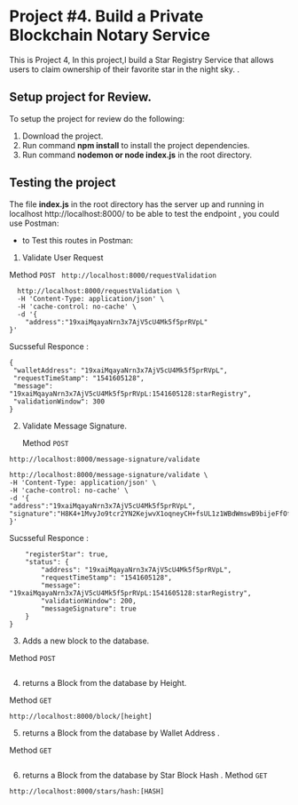 # Project #4. Build a Private Blockchain Notary Service

This is Project 4, In this project,I build a Star Registry Service that allows users to claim ownership of their favorite star in the night sky. .

## Setup project for Review.

To setup the project for review do the following:
1. Download the project.
2. Run command __npm install__ to install the project dependencies.
3. Run command __nodemon or node index.js__ in the root directory.

## Testing the project

The file __index.js__ in the root directory has the server up and running in localhost
http://localhost:8000/  to be able to test the endpoint , you could use Postman:

*  to Test this routes in Postman:


 1.  Validate User Request
         
  Method  `POST `
    ```
    http://localhost:8000/requestValidation
    ```
    
    

```curl -X POST \
  http://localhost:8000/requestValidation \
  -H 'Content-Type: application/json' \
  -H 'cache-control: no-cache' \
  -d '{
    "address":"19xaiMqayaNrn3x7AjV5cU4Mk5f5prRVpL"
}'
```
    
Sucsseful Responce :
   ``` 
   {
    "walletAddress": "19xaiMqayaNrn3x7AjV5cU4Mk5f5prRVpL",
    "requestTimeStamp": "1541605128",
    "message": "19xaiMqayaNrn3x7AjV5cU4Mk5f5prRVpL:1541605128:starRegistry",
    "validationWindow": 300
}
```

2.  Validate Message Signature.
     
     Method    `POST `
     
 
 ```
http://localhost:8000/message-signature/validate
```

  ``` curl -X POST \
  http://localhost:8000/message-signature/validate \
  -H 'Content-Type: application/json' \
  -H 'cache-control: no-cache' \
  -d '{
"address":"19xaiMqayaNrn3x7AjV5cU4Mk5f5prRVpL",
 "signature":"H8K4+1MvyJo9tcr2YN2KejwvX1oqneyCH+fsUL1z1WBdWmswB9bijeFfOfMqK68kQ5RO6ZxhomoXQG3fkLaBl+Q="
}'
```
Sucsseful Responce :
```{
    "registerStar": true,
    "status": {
        "address": "19xaiMqayaNrn3x7AjV5cU4Mk5f5prRVpL",
        "requestTimeStamp": "1541605128",
        "message": "19xaiMqayaNrn3x7AjV5cU4Mk5f5prRVpL:1541605128:starRegistry",
        "validationWindow": 200,
        "messageSignature": true
    }
}
```

   3.  Adds a new block to the database.
     
  Method `POST `
     
```http://localhost:8000/block
```
    
  4. returns a Block from the database by Height.
     
  Method  `GET `
     
```
http://localhost:8000/block/[height]
```

 5. returns a Block from the database by Wallet Address .
     
Method  `GET `

```http://localhost:8000/stars/address:[ADDRESS]
```

     
 6.  returns a Block from the database by Star Block Hash .
               Method `GET `
     

```
http://localhost:8000/stars/hash:[HASH]
```






